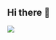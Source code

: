 ## Hi there 👋

<img src="https://img.shields.io/badge/Python-7FFFD4?style=for-the-badge&logo=Python&logoColor=ЦВЕТ ЛОГОТИПА"/>
